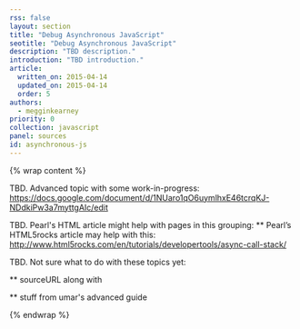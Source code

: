 ```yaml
---
rss: false
layout: section
title: "Debug Asynchronous JavaScript"
seotitle: "Debug Asynchronous JavaScript"
description: "TBD description."
introduction: "TBD introduction."
article:
  written_on: 2015-04-14
  updated_on: 2015-04-14
  order: 5
authors:
  - megginkearney
priority: 0
collection: javascript
panel: sources
id: asynchronous-js
---
```


{% wrap content %}

TBD. Advanced topic with some work-in-progress: https://docs.google.com/document/d/1NUaro1qO6uymlhxE46tcrqKJ-NDdkiPw3a7myttgAIc/edit

TBD. Pearl's HTML article might help with pages in this grouping: ** Pearl’s HTML5rocks article may help with this: http://www.html5rocks.com/en/tutorials/developertools/async-call-stack/

TBD. Not sure what to do with these topics yet:

** sourceURL along with

** stuff from umar's advanced guide

{% endwrap %}